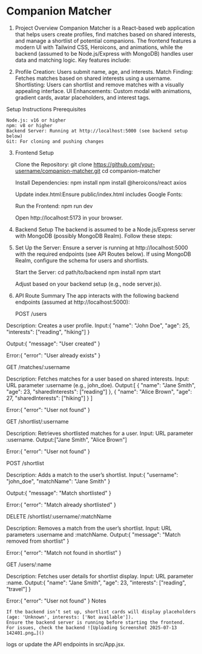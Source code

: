 # Companion Matcher

1. Project Overview
     Companion Matcher is a React-based web application that helps users create profiles, find matches based on shared interests, and manage a shortlist of potential companions. The frontend features a modern UI with Tailwind CSS, Heroicons, and animations, while the backend (assumed to be Node.js/Express with MongoDB) handles user data and matching logic. Key features include:

2. Profile Creation: Users submit name, age, and interests.
      Match Finding: Fetches matches based on shared interests using a username.
      Shortlisting: Users can shortlist and remove matches with a visually appealing interface.
      UI Enhancements: Custom modal with animations, gradient cards, avatar placeholders, and interest tags.

Setup Instructions
Prerequisites

    Node.js: v16 or higher
    npm: v8 or higher
    Backend Server: Running at http://localhost:5000 (see backend setup below)
    Git: For cloning and pushing changes

3. Frontend Setup

    Clone the Repository:
    git clone https://github.com/your-username/companion-matcher.git
    cd companion-matcher


    Install Dependencies:
    npm install
    npm install @heroicons/react axios


    Update index.html:Ensure public/index.html includes Google Fonts:
    <link href="https://fonts.googleapis.com/css2?family=Inter:wght@400;500;600&family=Poppins:wght@600;700&display=swap" rel="stylesheet">

  
    Run the Frontend:
    npm run dev

    Open http://localhost:5173 in your browser.

5. Backend Setup
    The backend is assumed to be a Node.js/Express server with MongoDB (possibly MongoDB Realm). Follow these steps:
6. Set Up the Server:
     Ensure a server is running at http://localhost:5000 with the required endpoints (see API Routes below).
     If using MongoDB Realm, configure the schema for users and shortlists.

    Start the Server:
    cd path/to/backend
    npm install
    npm start

    Adjust based on your backend setup (e.g., node server.js).

6. API Route Summary
      The app interacts with the following backend endpoints (assumed at http://localhost:5000):

      POST /users

Description: Creates a user profile.
Input:{
  "name": "John Doe",
  "age": 25,
  "interests": ["reading", "hiking"]
}

Output:{ "message": "User created" }

Error:{ "error": "User already exists" }

GET /matches/:username

Description: Fetches matches for a user based on shared interests.
Input: URL parameter :username (e.g., john_doe).
Output:[
  { "name": "Jane Smith", "age": 23, "sharedInterests": ["reading"] },
  { "name": "Alice Brown", "age": 27, "sharedInterests": ["hiking"] }
]


Error:{ "error": "User not found" }

GET /shortlist/:username

Description: Retrieves shortlisted matches for a user.
Input: URL parameter :username.
Output:["Jane Smith", "Alice Brown"]

Error:{ "error": "User not found" }

POST /shortlist

Description: Adds a match to the user’s shortlist.
Input:{ "username": "john_doe", "matchName": "Jane Smith" }

Output:{ "message": "Match shortlisted" }

Error:{ "error": "Match already shortlisted" }

DELETE /shortlist/:username/:matchName

Description: Removes a match from the user’s shortlist.
Input: URL parameters :username and :matchName.
Output:{ "message": "Match removed from shortlist" }

Error:{ "error": "Match not found in shortlist" }

GET /users/:name

Description: Fetches user details for shortlist display.
Input: URL parameter :name.
Output:{ "name": "Jane Smith", "age": 23, "interests": ["reading", "travel"] }

Error:{ "error": "User not found" }
    Notes

    If the backend isn’t set up, shortlist cards will display placeholders (age: 'Unknown', interests: ['Not available']).
    Ensure the backend server is running before starting the frontend.
    For issues, check the backend ![Uploading Screenshot 2025-07-13 142401.png…]()
logs or update the API endpoints in src/App.jsx.

